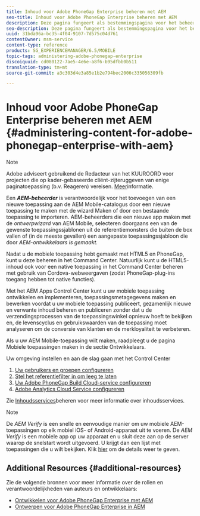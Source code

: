 ```yaml
---
title: Inhoud voor Adobe PhoneGap Enterprise beheren met AEM
seo-title: Inhoud voor Adobe PhoneGap Enterprise beheren met AEM
description: Deze pagina fungeert als bestemmingspagina voor het beheer van Adobe PhoneGap Enterprise.
seo-description: Deze pagina fungeert als bestemmingspagina voor het beheer van Adobe PhoneGap Enterprise.
uuid: 31bda96a-bc35-4f04-9107-7d575c04d761
contentOwner: msm-service
content-type: reference
products: SG_EXPERIENCEMANAGER/6.5/MOBILE
topic-tags: administering-adobe-phonegap-enterprise
discoiquuid: cd080122-7ae5-4e6e-a8f6-b95dfbb0b511
translation-type: tm+mt
source-git-commit: a3c303d4e3a85e1b2e794bec2006c335056309fb

---
```



# Inhoud voor Adobe PhoneGap Enterprise beheren met AEM {#administering-content-for-adobe-phonegap-enterprise-with-aem}

>[!NOTE]
>
>Adobe adviseert gebruikend de Redacteur van het KUUROORD voor projecten die op kader-gebaseerde cliënt-zijteruggeven van enige paginatoepassing (b.v. Reageren) vereisen. [Meer](/help/sites-developing/spa-overview.md)informatie.

Een ***AEM-beheerder*** is verantwoordelijk voor het toevoegen van een nieuwe toepassing aan de AEM Mobile-catalogus door een nieuwe toepassing te maken met de wizard Maken of door een bestaande toepassing te importeren. AEM-beheerders die een nieuwe app maken met de *ontwerpwizard* van AEM Mobile, selecteren doorgaans een van de gewenste toepassingssjablonen uit de referentiemonsters die buiten de box vallen of (in de meeste gevallen) een aangepaste toepassingssjabloon die door *AEM-ontwikkelaars is gemaakt.*

Nadat u de mobiele toepassing hebt gemaakt met HTML5 en PhoneGap, kunt u deze beheren in het Command Center. Natuurlijk kunt u de HTML5-inhoud ook voor een native toepassing in het Command Center beheren met gebruik van Cordova-webweergaven (zodat PhoneGap-plug-ins toegang hebben tot native functies).

Met het AEM Apps Control Center kunt u uw mobiele toepassing ontwikkelen en implementeren, toepassingsmetagegevens maken en bewerken voordat u uw mobiele toepassing publiceert, gezamenlijk nieuwe en verwante inhoud beheren en publiceren zonder dat u de verzendingsprocessen van de toepassingswinkel opnieuw hoeft te bekijken en, de levenscyclus en gebruikswaarden van de toepassing moet analyseren om de conversie van klanten en de merkloyaliteit te verbeteren.

Als u uw AEM Mobile-toepassing wilt maken, raadpleegt u de pagina Mobiele toepassingen [](/help/mobile/building-app-mobile-phonegap.md) maken in de sectie Ontwikkelaars.

Uw omgeving instellen en aan de slag gaan met het Control Center

1. [Uw gebruikers en groepen configureren](/help/mobile/configure-users-groups.md)
1. [Stel het referentiefilter in om leeg te laten](/help/mobile/setting-referrer-filter-empty.md)
1. [Uw Adobe PhoneGap Build Cloud-service configureren](/help/mobile/configure-phonegap-build-cloud.md)
1. [Adobe Analytics Cloud Service configureren](/help/mobile/configure-adobe-mobile-cloud-service.md)

Zie [Inhoudsservices](/help/mobile/developing-content-services.md)beheren voor meer informatie over inhoudsservices.

>[!NOTE]
>
>De *AEM Verify* is een snelle en eenvoudige manier om uw mobiele AEM-toepassingen op elk mobiel iOS- of Android-apparaat uit te voeren. De *AEM Verify* is een mobiele app op uw apparaat en u sluit deze aan op de server waarop de snelstart wordt uitgevoerd. U krijgt dan een lijst met toepassingen die u wilt bekijken. Klik [hier](/help/mobile/phonegap-mobile-quickstart.md) om de details weer te geven.

## Additional Resources {#additional-resources}

Zie de volgende bronnen voor meer informatie over de rollen en verantwoordelijkheden van auteurs en ontwikkelaars:

* [Ontwikkelen voor Adobe PhoneGap Enterprise met AEM](/help/mobile/developing-in-phonegap.md)
* [Ontwerpen voor Adobe PhoneGap Enterprise in AEM](/help/mobile/phonegap.md)
